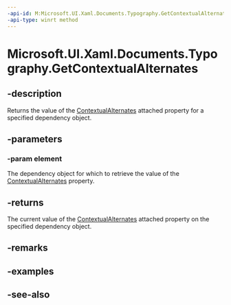 ```yaml
---
-api-id: M:Microsoft.UI.Xaml.Documents.Typography.GetContextualAlternates(Microsoft.UI.Xaml.DependencyObject)
-api-type: winrt method
---
```


<!-- Method syntax
public bool GetContextualAlternates(Windows.UI.Xaml.DependencyObject element)
-->

# Microsoft.UI.Xaml.Documents.Typography.GetContextualAlternates

## -description
Returns the value of the [ContextualAlternates](/uwp/api/microsoft.ui.xaml.documents.typography#xaml-attached-properties) attached property for a specified dependency object.

## -parameters
### -param element
The dependency object for which to retrieve the value of the [ContextualAlternates](/uwp/api/microsoft.ui.xaml.documents.typography#xaml-attached-properties) property.

## -returns
The current value of the [ContextualAlternates](/uwp/api/microsoft.ui.xaml.documents.typography#xaml-attached-properties) attached property on the specified dependency object.

## -remarks

## -examples

## -see-also
